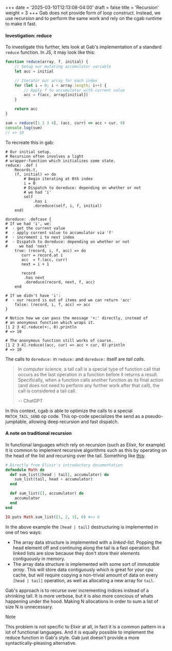 +++
date = '2025-03-10T12:13:08-04:00'
draft = false
title = 'Recursion'
weight = 3
+++
Gab does not provide form of loop construct.
Instead, we use recursion and to perform the same work and rely on the cgab runtime to make it fast.
#### Investigation: reduce
To investigate this further, lets look at Gab's implementation of
a standard `reduce` function. In JS, it may look like this:
```javascript
function reduce(array, f, initial) {
    // Setup our mutating accumulator variable
    let acc = initial

    // Iterator our array for each index
    for (let i = 0; i < array.length; i++) {
        // Apply f to accumulator with current value
        acc = f(acc, array[initial])
    }

    return acc
}

sum = reduce([1 2 3 4], (acc, curr) => acc + cur, 0)
console.log(sum)
// => 10
```
To recreate this in gab:
```gab
# Our initial setup.
# Recursion often involves a light
# wrapper-function which initializes some state.
reduce: .def (
    Records.t,
    (f, initial) => do
        # Begin iterating at 0th index
        i = 0
        # Dispatch to doreduce: depending on whether or not
        # we had 'i'
        self
            .has i
            .doreduce(self, i, f, initial)
    end)

doreduce: .defcase {
# If we had 'i', we:
#  - get the current value
#  - apply current value to accumulator via 'f'
#  - increment i to next index
#  - Dispatch to doreduce: depending on whether or not
#     we had 'next'
    true: (record, i, f, acc) => do
       curr = record.at i
       acc  = f.(acc, curr)
       next = i + 1

       record
        .has next
        .doreduce(record, next, f, acc)
    end

# If we didn't have 'i':
#  - our record is out of items and we can return 'acc'
    false: (record, i, f, acc) => acc
}

# Notice how we can pass the message '+:' directly, instead of
# an anonymous function which wraps it.
[1 2 3 4].reduce(+:, 0).println
# => 10

# The anonymous function still works of course.
[1 2 3 4].reduce((acc, cur) => acc + cur, 0).println
# => 10
```
The calls to `doreduce:` in `reduce:` and `doreduce:` itself are *tail calls*. 

> In computer science, a tail call is a special type of function call that occurs as the last operation in a function before it returns a result. Specifically, when a function calls another function as its final action (and does not need to perform any further work after that call), the call is considered a tail call.
>
> -- ChatGPT

In this context, cgab is able to optimize the calls to a special `MATCH_TAIL_SEND` op code. This op-code specializes the send as a pseudo-jumptable, allowing deep recursion and fast dispatch.

#### A note on traditional recursion
In functional languages which rely on recursion (such as Elixir, for example) it is
common to implement recursive algorithms such as this by operating on the head of the list
and recursing over the tail. Something like [this](https://hexdocs.pm/elixir/recursion.html):
```elixir
# Directly from Elixir's introductory documentation
defmodule Math do
  def sum_list([head | tail], accumulator) do
    sum_list(tail, head + accumulator)
  end

  def sum_list([], accumulator) do
    accumulator
  end
end

IO.puts Math.sum_list([1, 2, 3], 0) #=> 6
```
In the above example the `[head | tail]` destructuring is implemented in one of two ways:
 - The array data structure is implemented with a *linked-list*. Popping the 
 head element off and continuing along the tail is a fast operation: But linked lists are slow
 because they don't store their elements contiguously in memory.
 - The array data structure is implemented with some sort of *immutable array*. This will store data contiguously which is great for your cpu cache, but
 will require copying a non-trivial amount of data on every `[head | tail]` operation, as well as allocating
 a new array for `tail`. 

Gab's approach is to recurse over incrementing indices instead of a shrinking tail. It is more verbose, but it is also more concious of whats happening under the hood.
Making N allocations in order to sum a list of size N is unnecessary.

> [!NOTE]
> This problem is not specific to Elixir at all, in fact it is a common pattern
> in a lot of functional languages. And it is equally possible to
> implement the reduce function in Gab's style. Gab just doesn't provide
> a more syntactically-pleasing alternative.
